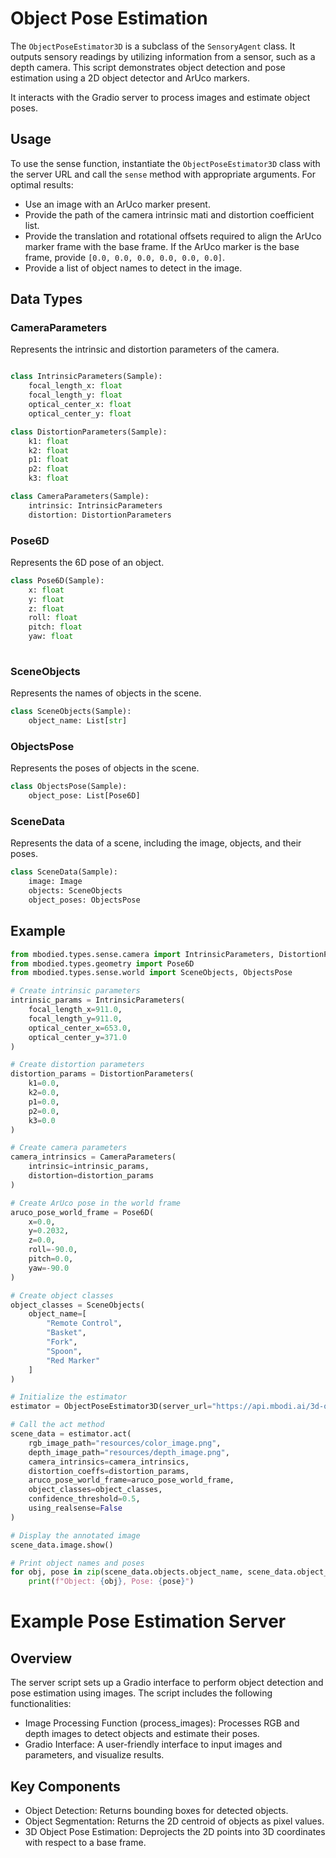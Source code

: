 # Object Pose Estimation

The `ObjectPoseEstimator3D` is a subclass of the `SensoryAgent` class. It outputs sensory readings by utilizing information from a sensor, such as a depth camera. 
This script demonstrates object detection and pose estimation using a 2D object detector and ArUco markers. 

It interacts with the Gradio server to process images and estimate object poses.

## Usage

To use the sense function, instantiate the `ObjectPoseEstimator3D` class with the server URL and call the `sense` method with appropriate arguments. 
For optimal results:
- Use an image with an ArUco marker present.
- Provide the path of the camera intrinsic mati and distortion coefficient list.
- Provide the translation and rotational offsets required to align the ArUco marker frame with the base frame. If the ArUco marker is the base frame, provide `[0.0, 0.0, 0.0, 0.0, 0.0, 0.0]`.
- Provide a list of object names to detect in the image.

## Data Types

### CameraParameters

Represents the intrinsic and distortion parameters of the camera.

```python

class IntrinsicParameters(Sample):
    focal_length_x: float
    focal_length_y: float
    optical_center_x: float
    optical_center_y: float

class DistortionParameters(Sample):
    k1: float
    k2: float
    p1: float
    p2: float
    k3: float

class CameraParameters(Sample):
    intrinsic: IntrinsicParameters
    distortion: DistortionParameters

```

### Pose6D
Represents the 6D pose of an object.

```python
class Pose6D(Sample):
    x: float
    y: float
    z: float
    roll: float
    pitch: float
    yaw: float
    
```

### SceneObjects
Represents the names of objects in the scene.

```python
class SceneObjects(Sample):
    object_name: List[str]

```

### ObjectsPose
Represents the poses of objects in the scene.

```python
class ObjectsPose(Sample):
    object_pose: List[Pose6D]

```

### SceneData
Represents the data of a scene, including the image, objects, and their poses.

```python
class SceneData(Sample):
    image: Image
    objects: SceneObjects
    object_poses: ObjectsPose

```


## Example
```python
from mbodied.types.sense.camera import IntrinsicParameters, DistortionParameters, CameraParameters
from mbodied.types.geometry import Pose6D
from mbodied.types.sense.world import SceneObjects, ObjectsPose

# Create intrinsic parameters
intrinsic_params = IntrinsicParameters(
    focal_length_x=911.0,
    focal_length_y=911.0,
    optical_center_x=653.0,
    optical_center_y=371.0
)

# Create distortion parameters
distortion_params = DistortionParameters(
    k1=0.0,
    k2=0.0,
    p1=0.0,
    p2=0.0,
    k3=0.0
)

# Create camera parameters
camera_intrinsics = CameraParameters(
    intrinsic=intrinsic_params,
    distortion=distortion_params
)

# Create ArUco pose in the world frame
aruco_pose_world_frame = Pose6D(
    x=0.0,
    y=0.2032,
    z=0.0,
    roll=-90.0,
    pitch=0.0,
    yaw=-90.0
)

# Create object classes
object_classes = SceneObjects(
    object_name=[
        "Remote Control",
        "Basket",
        "Fork",
        "Spoon",
        "Red Marker"
    ]
)

# Initialize the estimator
estimator = ObjectPoseEstimator3D(server_url="https://api.mbodi.ai/3d-object-pose-detection/")

# Call the act method
scene_data = estimator.act(
    rgb_image_path="resources/color_image.png",
    depth_image_path="resources/depth_image.png",
    camera_intrinsics=camera_intrinsics,
    distortion_coeffs=distortion_params,
    aruco_pose_world_frame=aruco_pose_world_frame,
    object_classes=object_classes,
    confidence_threshold=0.5,
    using_realsense=False
)

# Display the annotated image
scene_data.image.show()

# Print object names and poses
for obj, pose in zip(scene_data.objects.object_name, scene_data.object_poses.object_pose):
    print(f"Object: {obj}, Pose: {pose}")

```

# Example Pose Estimation Server

## Overview

The server script sets up a Gradio interface to perform object detection and pose estimation using images. The script includes the following functionalities:

- Image Processing Function (process_images): Processes RGB and depth images to detect objects and estimate their poses.
- Gradio Interface: A user-friendly interface to input images and parameters, and visualize results.

## Key Components
- Object Detection: Returns bounding boxes for detected objects.
- Object Segmentation: Returns the 2D centroid of objects as pixel values.
- 3D Object Pose Estimation: Deprojects the 2D points into 3D coordinates with respect to a base frame.
